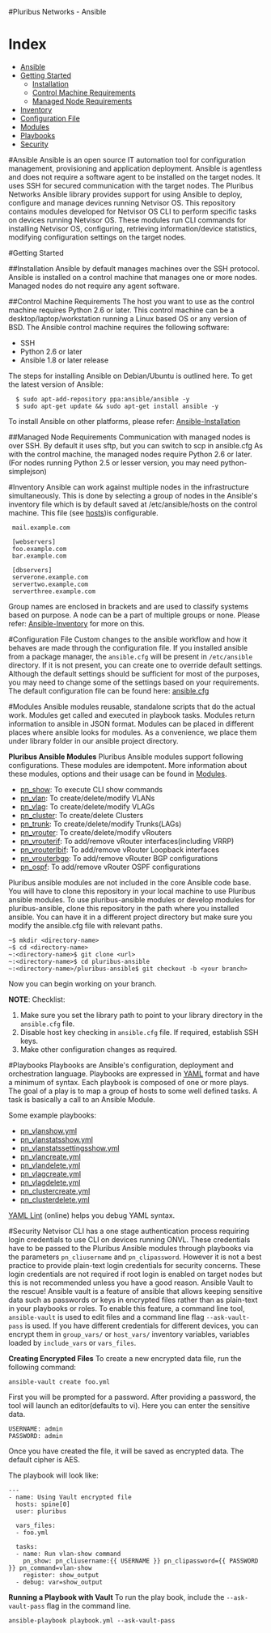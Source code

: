 #Pluribus Networks - Ansible
 
# Index
  + [Ansible](#ansible)
  + [Getting Started](#getting-started)
    - [Installation](#installation)
    - [Control Machine Requirements](#control-machine-requirements)
    - [Managed Node Requirements](#managed-node-requirements)
  + [Inventory](#inventory)
  + [Configuration File](#configuration-file)
  + [Modules](#modules)
  + [Playbooks](#playbooks)
  + [Security](#security)

#Ansible
 Ansible is an open source IT automation tool for configuration management, provisioning and application deployment. Ansible is agentless and does not require a software agent to be installed on the target nodes. It uses SSH for secured communication with the target nodes. The Pluribus Networks Ansible library provides support for using Ansible to deploy, configure and manage devices running Netvisor OS. This repository contains modules developed for Netvisor OS CLI to perform specific tasks on devices running Netvisor OS. These modules run CLI commands for installing Netvisor OS, configuring, retrieving information/device statistics, modifying configuration settings on the target nodes. 

#Getting Started

##Installation
 Ansible by default manages machines over the SSH protocol. Ansible is installed on a control machine that manages one or more nodes. Managed nodes do not require any agent software. 

##Control Machine Requirements 
 The host you want to use as the control machine requires Python 2.6 or later. This control machine can be a desktop/laptop/workstation running a Linux based OS or any version of BSD. 
 The Ansible control machine requires the following software:
 
 * SSH
 * Python 2.6 or later
 * Ansible 1.8 or later release
   
 The steps for installing Ansible on Debian/Ubuntu is outlined here. 
 To get the latest version of Ansible:
```
  $ sudo apt-add-repository ppa:ansible/ansible -y                     
  $ sudo apt-get update && sudo apt-get install ansible -y
```
 To install Ansible on other platforms, please refer: [Ansible-Installation](https://docs.ansible.com/ansible/intro_installation.html)

##Managed Node Requirements
 Communication with managed nodes is over SSH. By default it uses sftp, but you can switch to scp in ansible.cfg
 As with the control machine, the managed nodes require Python 2.6 or later. (For nodes running Python 2.5 or lesser version, you may need python-simplejson)
 

#Inventory
 Ansible can work against multiple nodes in the infrastructure simultaneously. This is done by selecting a group of nodes in the Ansible's inventory file which is by default saved at /etc/ansible/hosts on the control machine. This file (see [hosts](ansible/hosts.sample))is configurable.
```
 mail.example.com

 [webservers]
 foo.example.com
 bar.example.com

 [dbservers]
 serverone.example.com
 servertwo.example.com
 serverthree.example.com
``` 
 Group names are enclosed in brackets and are used to classify systems based on purpose. 
 A node can be a part of multiple groups or none.
 Please refer: [Ansible-Inventory](https://docs.ansible.com/ansible/intro_inventory.html) for more on this.


#Configuration File
 Custom changes to the ansible workflow and how it behaves are made through the configuration file. If you installed ansible from a package manager, the `ansible.cfg` will be present in `/etc/ansible` directory. If it is not present, you can create one to override default settings. Although the default settings should be sufficient for most of the purposes, you may need to change some of the settings based on your requirements.
  The default configuration file can be found here: [ansible.cfg](ansible.cfg.sample)

#Modules
 Ansible modules reusable, standalone scripts that do the actual work. Modules get called and executed in playbook tasks.
 Modules return information to ansible in JSON format. Modules can be placed in different places where ansible looks for modules. As a convenience, we place them under library folder in our ansible project directory.
 
 **Pluribus Ansible Modules**
   Pluribus Ansible modules support following configurations. These modules are idempotent. More information about these modules, options and their usage can be found in [Modules](module_docs). 
 
 - [pn_show](ansible/library/pn_show.py): To execute CLI show commands
 - [pn_vlan](ansible/library/pn_vlan.py): To create/delete/modify VLANs
 - [pn_vlag](ansible/library/pn_vlag.py): To create/delete/modify VLAGs
 - [pn_cluster](ansible/library/pn_cluster.py): To create/delete Clusters
 - [pn_trunk](ansible/library/pn_trunk.py): To create/delete/modify Trunks(LAGs)
 - [pn_vrouter](ansible/library/pn_vrouter.py): To create/delete/modify vRouters
 - [pn_vrouterif](ansible/library/pn_vrouterif.py): To add/remove vRouter interfaces(including VRRP)
 - [pn_vrouterlbif](ansible/library/pn_vrouterlbif.py): To add/remove vRouter Loopback interfaces
 - [pn_vrouterbgp](ansible/library/pn_vrouterbgp.py): To add/remove vRouter BGP configurations
 - [pn_ospf](ansible/library/pn_ospf.py): To add/remove vRouter OSPF configurations

 
 Pluribus ansible modules are not included in the core Ansible code base. You will have to clone this repository in your local machine to use Pluribus ansible modules. 
 To use pluribus-ansible modules or develop modules for pluribus-ansible, clone this repository in the path where you installed ansible. You can have it in a different project directory but make sure you modify the ansible.cfg file with relevant paths. 

```
~$ mkdir <directory-name>
~$ cd <directory-name>
~:<directory-name>$ git clone <url>
~:<directory-name>$ cd pluribus-ansible
~:<directory-name>/pluribus-ansible$ git checkout -b <your branch>
```

Now you can begin working on your branch.

**NOTE**: 
Checklist:
  1. Make sure you set the library path to point to your library directory in the `ansible.cfg` file.
  2. Disable host key checking in `ansible.cfg` file. If required, establish SSH keys.
  3. Make other configuration changes as required.
 

#Playbooks
 Playbooks are Ansible's configuration, deployment and orchestration language. Playbooks are expressed in [YAML](https://docs.ansible.com/ansible/YAMLSyntax.html) format and have a minimum of syntax. Each playbook is composed of one or more plays. The goal of a play is to map a group of hosts to some well defined tasks. A task is basically a call to an Ansible Module. 
 
 Some example playbooks:
 
 - [pn_vlanshow.yml](ansible/roles/examples/pn_vlanshow.yml)
 - [pn_vlanstatsshow.yml](ansible/roles/examples/pn_vlanstatsshow.yml)
 - [pn_vlanstatssettingsshow.yml](ansible/roles/examples/pn_vlanstatssettingsshow.yml)
 - [pn_vlancreate.yml](ansible/roles/examples/pn_vlancreate.yml)
 - [pn_vlandelete.yml](ansible/roles/examples/pn_vlandelete.yml)
 - [pn_vlagcreate.yml](ansible/roles/examples/pn_vlagcreate.yml)
 - [pn_vlagdelete.yml](ansible/roles/examples/pn_vlagdelete.yml)
 - [pn_clustercreate.yml](ansible/roles/examples/pn_clustecreate.yml)
 - [pn_clusterdelete.yml](ansible/roles/examples/pn_clusterdelete.yml)

[YAML Lint](http://www.yamllint.com/) (online) helps you debug YAML syntax.
 
 
#Security
 Netvisor CLI has a one stage authentication process requiring login credentials to use CLI on devices running ONVL. These credentials have to be passed to the Pluribus Ansible modules through playbooks via the parameters `pn_cliusername` and `pn_clipassword`. However it is not a best practice to provide plain-text login credentials for security concerns. These login credentials are not required if root login is enabled on target nodes but this is not recommended unless you have a good reason.
 Ansible Vault to the rescue!
   Ansible vault is a feature of ansible that allows keeping sensitive data such as passwords or keys in encrypted files rather than as plain-text in your playbooks or roles. 
   To enable this feature, a command line tool, `ansible-vault` is used to edit files and a command line flag `--ask-vault-pass` is used. If you have different credentials for different devices, you can encrypt them in `group_vars/` or `host_vars/` inventory variables,  variables loaded by `include_vars` or `vars_files`. 
   
 **Creating Encrypted Files**
   To create a new encrypted data file, run the following command:
```
ansible-vault create foo.yml
```

  First you will be prompted for a password.
  After providing a password, the tool will launch an editor(defaults to vi). Here you can enter the sensitive data.

```
USERNAME: admin
PASSWORD: admin
```

  Once you have created the file, it will be saved as encrypted data. The default cipher is AES.
  
  The playbook will look like:
```
---
- name: Using Vault encrypted file
  hosts: spine[0]
  user: pluribus
  
  vars_files:
  - foo.yml
  
  tasks:
  - name: Run vlan-show command
    pn_show: pn_cliusername:{{ USERNAME }} pn_clipassword={{ PASSWORD }} pn_command=vlan-show
    register: show_output
  - debug: var=show_output
```
  
 **Running a Playbook with Vault**
   To run the play book, include the `--ask-vault-pass` flag in the command line.
```
ansible-playbook playbook.yml --ask-vault-pass
```
  


